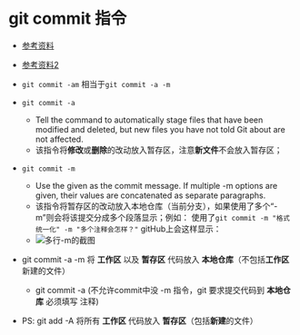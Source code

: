 # git commit 指令
* [参考资料](https://www.kernel.org/pub/software/scm/git/docs/git-commit.html)
* [参考资料2](https://git-scm.com/docs/git-commit)
* `git commit -am` 相当于`git commit -a -m`
* `git commit -a`
	* Tell the command to automatically stage files that have been modified and deleted, but new files you have not told Git about are not affected.
	* 该指令将**修改**或**删除**的改动放入暂存区，注意**新文件**不会放入暂存区；
* `git commit -m`
	* Use the given <msg> as the commit message. If multiple -m options are given, their values are concatenated as separate paragraphs.
	* 该指令将暂存区的改动放入本地仓库（当前分支），如果使用了多个“-m”则会将该提交分成多个段落显示；例如： 使用了`git commit -m "格式统一化" -m "多个注释会怎样？"` gitHub上会这样显示：
	* ![多行-m的截图](https://github.com/wteam-xq/testGit/blob/master/learn_log/log_img/git_commit_s1.png)


* git commit -a -m 将 **工作区** 以及 **暂存区** 代码放入 **本地仓库**（不包括**工作区**新建的文件）
	* git commit -a (不允许commit中没 -m 指令，git 要求提交代码到 **本地仓库** 必须填写 注释)
* PS: git add -A 将所有 **工作区** 代码放入 **暂存区**（包括**新建**的文件）
